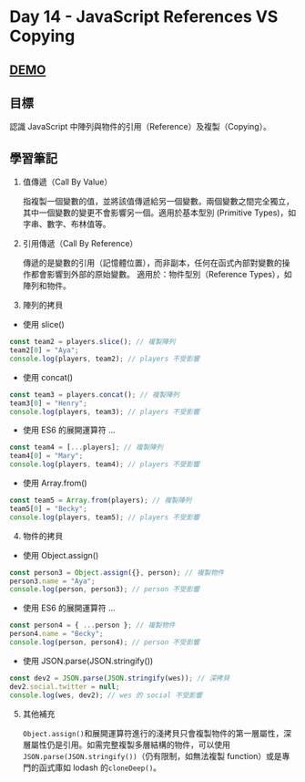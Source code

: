 # Day 14 - JavaScript References VS Copying

## [DEMO](https://ayating.github.io/JavaScript30/14%20-%20JavaScript%20References%20VS%20Copying/index-done.html)

## 目標

認識 JavaScript 中陣列與物件的引用（Reference）及複製（Copying）。

## 學習筆記

1. 值傳遞（Call By Value）

   指複製一個變數的值，並將該值傳遞給另一個變數。兩個變數之間完全獨立，其中一個變數的變更不會影響另一個。適用於基本型別 (Primitive Types)，如字串、數字、布林值等。

2. 引用傳遞（Call By Reference）

   傳遞的是變數的引用（記憶體位置），而非副本，任何在函式內部對變數的操作都會影響到外部的原始變數。
   適用於：物件型別（Reference Types），如陣列和物件。

3. 陣列的拷貝

- 使用 slice()

```js
const team2 = players.slice(); // 複製陣列
team2[0] = "Aya";
console.log(players, team2); // players 不受影響
```

- 使用 concat()

```js
const team3 = players.concat(); // 複製陣列
team3[0] = "Henry";
console.log(players, team3); // players 不受影響
```

- 使用 ES6 的展開運算符 ...

```js
const team4 = [...players]; // 複製陣列
team4[0] = "Mary";
console.log(players, team4); // players 不受影響
```

- 使用 Array.from()

```js
const team5 = Array.from(players); // 複製陣列
team5[0] = "Becky";
console.log(players, team5); // players 不受影響
```

4. 物件的拷貝

- 使用 Object.assign()

```js
const person3 = Object.assign({}, person); // 複製物件
person3.name = "Aya";
console.log(person, person3); // person 不受影響
```

- 使用 ES6 的展開運算符 ...

```js
const person4 = { ...person }; // 複製物件
person4.name = "Becky";
console.log(person, person4); // person 不受影響
```

- 使用 JSON.parse(JSON.stringify())

```js
const dev2 = JSON.parse(JSON.stringify(wes)); // 深拷貝
dev2.social.twitter = null;
console.log(wes, dev2); // wes 的 social 不受影響
```

5. 其他補充

   `Object.assign()`和展開運算符進行的淺拷貝只會複製物件的第一層屬性，深層屬性仍是引用。如需完整複製多層結構的物件，可以使用`JSON.parse(JSON.stringify())`（仍有限制，如無法複製 function）或是專門的函式庫如 lodash 的`cloneDeep()`。
